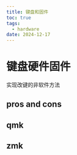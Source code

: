 ```yaml
---
title: 键盘和固件
toc: true
tags:
  - hardware
date: 2024-12-17
---
```


# 键盘硬件固件

实现改键的非软件方法

## pros and cons

## qmk

## zmk
